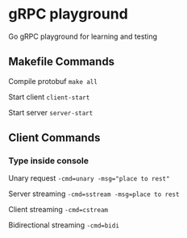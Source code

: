 # gRPC playground

Go gRPC playground for learning and testing

## Makefile Commands

Compile protobuf
`make all`

Start client
`client-start`

Start server
`server-start`

## Client Commands

### Type inside console

Unary request
`-cmd=unary -msg="place to rest"`

Server streaming
`-cmd=sstream -msg=place to rest`

Client streaming
`-cmd=cstream`

Bidirectional streaming
`-cmd=bidi`
